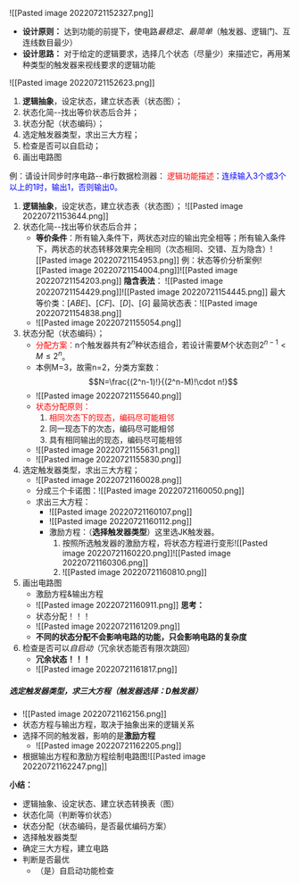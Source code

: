 ![[Pasted image 20220721152327.png]]
- **设计原则：** 达到功能的前提下，使电路*最稳定*、*最简单*（触发器、逻辑门、互连线数目最少）
- **设计思路：** 对于给定的逻辑要求，选择几个状态（尽量少）来描述它，再用某种类型的触发器来视线要求的逻辑功能

![[Pasted image 20220721152623.png]]
1. **逻辑抽象**，设定状态，建立状态表（状态图）；
2. 状态化简--找出等价状态后合并；
3. 状态分配（状态编码）；
4. 选定触发器类型，求出三大方程；
5. 检查是否可以自启动；
6. 画出电路图

例：请设计同步时序电路--串行数据检测器：
	<font color=red>逻辑功能描述</font>：<font color=blue>连续输入3个或3个以上的1时，输出1，否则输出0。</font>
1. **逻辑抽象**，设定状态，建立状态表（状态图）；
   ![[Pasted image 20220721153644.png]]
2. 状态化简--找出等价状态后合并；
	- **等价条件**：所有输入条件下，两状态对应的输出完全相等；所有输入条件下，两状态的状态转移效果完全相同（次态相同、交错、互为隐含）![[Pasted image 20220721154953.png]]
	例：状态等价分析案例![[Pasted image 20220721154004.png]]![[Pasted image 20220721154203.png]]
		**隐含表法**：
		![[Pasted image 20220721154429.png]]![[Pasted image 20220721154445.png]]
		最大等价类：$[ABE]、[CF]、[D]、[G]$
		最简状态表：![[Pasted image 20220721154838.png]]
	- ![[Pasted image 20220721155054.png]]
3. 状态分配（状态编码）；
	- <font color=red>分配方案：</font>n个触发器共有$2^n$种状态组合，若设计需要$M$个状态则$2^{n-1}<M\leq 2^n$。
	- 本例M=3，故需n=2，分类方案数：$$N=\frac{(2^n-1)!}{(2^n-M)!\cdot n!}$$
	- ![[Pasted image 20220721155640.png]]
	- <font color=red>状态分配原则：</font>
		1. <font color=red>相同次态下的现态，编码尽可能相邻</font>
		2. 同一现态下的次态，编码尽可能相邻
		3. 具有相同输出的现态，编码尽可能相邻
	- ![[Pasted image 20220721155631.png]]
	- ![[Pasted image 20220721155830.png]]
4. 选定触发器类型，求出三大方程；
	- ![[Pasted image 20220721160028.png]]
	- 分成三个卡诺图：![[Pasted image 20220721160050.png]]
	- 求出三大方程：
		- ![[Pasted image 20220721160107.png]]
		- ![[Pasted image 20220721160112.png]]
		- 激励方程：（**选择触发器类型**）这里选JK触发器。
			1. 按照所选触发器的激励方程，将状态方程进行变形![[Pasted image 20220721160220.png]]![[Pasted image 20220721160306.png]]
			2. ![[Pasted image 20220721160810.png]]
5.  画出电路图
	- 激励方程&输出方程
	- ![[Pasted image 20220721160911.png]]
**思考：**
	- 状态分配！！！
	- ![[Pasted image 20220721161209.png]]
	- **不同的状态分配不会影响电路的功能，只会影响电路的复杂度**
6. 检查是否可以*自启动*（冗余状态能否有限次跳回）
	- **冗余状态！！！**
	- ![[Pasted image 20220721161817.png]]


##### 选定触发器类型，求三大方程（触发器选择：D触发器）
- ![[Pasted image 20220721162156.png]]
- 状态方程与输出方程，取决于抽象出来的逻辑关系
- 选择不同的触发器，影响的是**激励方程**
	- ![[Pasted image 20220721162205.png]]
- 根据输出方程和激励方程绘制电路图![[Pasted image 20220721162247.png]]

**小结：**
- 逻辑抽象、设定状态、建立状态转换表（图）
- 状态化简（判断等价状态）
- 状态分配（状态编码，是否最优编码方案）
- 选择触发器类型
- 确定三大方程，建立电路
- 判断是否最优
	- （是）自启动功能检查